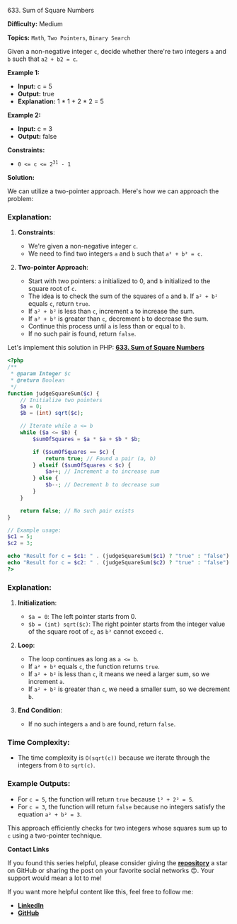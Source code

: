 633\. Sum of Square Numbers

**Difficulty:** Medium

**Topics:** `Math`, `Two Pointers`, `Binary Search`

Given a non-negative integer `c`, decide whether there're two integers `a` and `b` such that `a2 + b2 = c`.

**Example 1:**

- **Input:** c = 5
- **Output:** true
- **Explanation:** 1 * 1 + 2 * 2 = 5

**Example 2:**

- **Input:** c = 3
- **Output:** false

**Constraints:**

- <code>0 <= c <= 2<sup>31</sup> - 1</code>



**Solution:**

We can utilize a two-pointer approach. Here's how we can approach the problem:

### Explanation:

1. **Constraints**:
    - We're given a non-negative integer `c`.
    - We need to find two integers `a` and `b` such that `a² + b² = c`.

2. **Two-pointer Approach**:
    - Start with two pointers: `a` initialized to 0, and `b` initialized to the square root of `c`.
    - The idea is to check the sum of the squares of `a` and `b`. If `a² + b²` equals `c`, return `true`.
    - If `a² + b²` is less than `c`, increment `a` to increase the sum.
    - If `a² + b²` is greater than `c`, decrement `b` to decrease the sum.
    - Continue this process until `a` is less than or equal to `b`.
    - If no such pair is found, return `false`.

Let's implement this solution in PHP: **[633. Sum of Square Numbers](https://github.com/mah-shamim/leet-code-in-php/tree/main/algorithms/000633-sum-of-square-numbers/solution.php)**

```php
<?php
/**
 * @param Integer $c
 * @return Boolean
 */
function judgeSquareSum($c) {
    // Initialize two pointers
    $a = 0;
    $b = (int) sqrt($c);

    // Iterate while a <= b
    while ($a <= $b) {
        $sumOfSquares = $a * $a + $b * $b;

        if ($sumOfSquares == $c) {
            return true; // Found a pair (a, b)
        } elseif ($sumOfSquares < $c) {
            $a++; // Increment a to increase sum
        } else {
            $b--; // Decrement b to decrease sum
        }
    }

    return false; // No such pair exists
}

// Example usage:
$c1 = 5;
$c2 = 3;

echo "Result for c = $c1: " . (judgeSquareSum($c1) ? "true" : "false") . "\n"; // Output: true
echo "Result for c = $c2: " . (judgeSquareSum($c2) ? "true" : "false") . "\n"; // Output: false
?>
```

### Explanation:

1. **Initialization**:
    - `$a = 0`: The left pointer starts from 0.
    - `$b = (int) sqrt($c)`: The right pointer starts from the integer value of the square root of `c`, as `b²` cannot exceed `c`.

2. **Loop**:
    - The loop continues as long as `a <= b`.
    - If `a² + b²` equals `c`, the function returns `true`.
    - If `a² + b²` is less than `c`, it means we need a larger sum, so we increment `a`.
    - If `a² + b²` is greater than `c`, we need a smaller sum, so we decrement `b`.

3. **End Condition**:
    - If no such integers `a` and `b` are found, return `false`.

### Time Complexity:

- The time complexity is `O(sqrt(c))` because we iterate through the integers from `0` to `sqrt(c)`.

### Example Outputs:

- For `c = 5`, the function will return `true` because `1² + 2² = 5`.
- For `c = 3`, the function will return `false` because no integers satisfy the equation `a² + b² = 3`.

This approach efficiently checks for two integers whose squares sum up to `c` using a two-pointer technique.

**Contact Links**

If you found this series helpful, please consider giving the **[repository](https://github.com/mah-shamim/leet-code-in-php)** a star on GitHub or sharing the post on your favorite social networks 😍. Your support would mean a lot to me!

If you want more helpful content like this, feel free to follow me:

- **[LinkedIn](https://www.linkedin.com/in/arifulhaque/)**
- **[GitHub](https://github.com/mah-shamim)**
